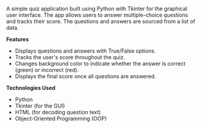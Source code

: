 A simple quiz application built using Python with Tkinter for the graphical user interface. The app allows users to answer multiple-choice questions and tracks their score. The questions and answers are sourced from a list of data.

**Features**
- Displays questions and answers with True/False options.
- Tracks the user's score throughout the quiz.
- Changes background color to indicate whether the answer is correct (green) or incorrect (red).
- Displays the final score once all questions are answered.

**Technologies Used**
- Python
- Tkinter (for the GUI)
- HTML (for decoding question text)
- Object-Oriented Programming (OOP)
